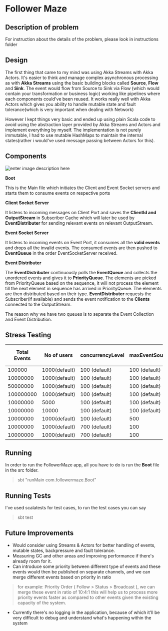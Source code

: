 # Follower Maze

## Description of problem

For instruction about the details of the problem, please look in instructions folder

## Design

The first thing that came to my mind was using Akka Streams with Akka Actors.
It's easier to think and manage complex asynchronous processing as with **Akka Streams** using the basic building blocks called **Source**, **Flow** and **Sink**.
The event would flow from Source to Sink via Flow (which would contain your transformation or business logic) working like pipelines where each components could've been reused. It works really well with Akka Actors which gives you ability to handle mutable state and fault tolerance(which is very important when dealing with Network)

However I kept things very basic and ended up using plain Scala code to avoid using the abstraction layer provided by Akka Streams and Actors and implement everything by myself. The implementation is not purely immutable, I had to use mutable HashMaps to maintain the internal states(rather i would've used message passing between Actors for this).

## Components

![enter image description here](https://image.ibb.co/iwCW5c/internal_components_flow.png)

**Boot**

This is the Main file which initiates the Client and Event Socket servers and starts them to consume events on respective ports

**Client Socket Server**

It listens to incoming messages on Client Port and saves the **ClientId and OutputStream** in Subscriber Cache which will later be used by **EventDistributer** for sending relevant events on relevant OutputStream.

**Event Socket Server**

It listens to incoming events on Event Port, it consumes all the **valid events** and drops all the invalid events. The consumed events are then pushed to **EventQueue** in the order EventSocketServer received.

**Event Distributer**

The **EventDistributer** continuously polls the **EventQueue** and collects the unordered events and gives it to **PriorityQueue**.
The elements are picked from PriorityQueue based on the sequence, it will not process the element till the next element in sequence has arrived in PriorityQueue.
The elements are then distributed based on their type. **EventDistributer** requests the Subscriber(if available) and sends the event notification to the **Clients** connected to the OutputStream.

The reason why we have two queues is to separate the Event Collection and Event Distribution.

## Stress Testing

| Total Events       | No of users| concurrencyLevel         | maxEventSourceBatchSize | Time Taken (MM:ss) |
|---------------|-----------|--------------|--------------|------------|
|100000 | 1000(default)       | 100 (default)       | 100 (default)           | 00:09
|10000000 | 1000(default)       | 100 (default)       | 100 (default)           | 10:45
|50000000 | 1000(default)       | 100 (default)       | 100 (default)           |26:57
|100000000 | 1000(default)       | 100 (default)       | 100 (default)           |50:40
|10000000 | 5000       | 100 (default)       | 100 (default)           | 25:14
|10000000 | 10000       | 100 (default)       | 100 (default)           | 66:42
|10000000 | 1000(default)       | 100 (default)       | 500           | 05:07
|10000000 | 1000(default)       | 700 (default)       | 100           | 09:23
|10000000 | 1000(default)       | 700 (default)       | 100           | 17:12


## Running

In order to run the FollowerMaze app, all you have to do is run the **Boot** file in the src folder.

> sbt "runMain com.followermaze.Boot"

## Running Tests

I've used scalatests for test cases, to run the test cases you can say

> sbt test

## Future Improvements

 - Would consider using Streams & Actors for better handling of events, mutable states, backpressure and fault tolerance.
 - Measuring GC and other areas and improving performance if there's already room for it.
 - Can introduce some priority between different type of events and these events would then be published on separate channels, and we can merge different events based on priority in ratio
>  for example:
>  Priority Order ( Follow > Status > Broadcast ), we can merge these event in ratio of 10:4:1
>  this will help us to process more priority events faster as compared to other events given the existing capacity of the system.
 - Currently there's no logging in the application, because of which it'll be very difficult to debug and understand what's happening within the system

